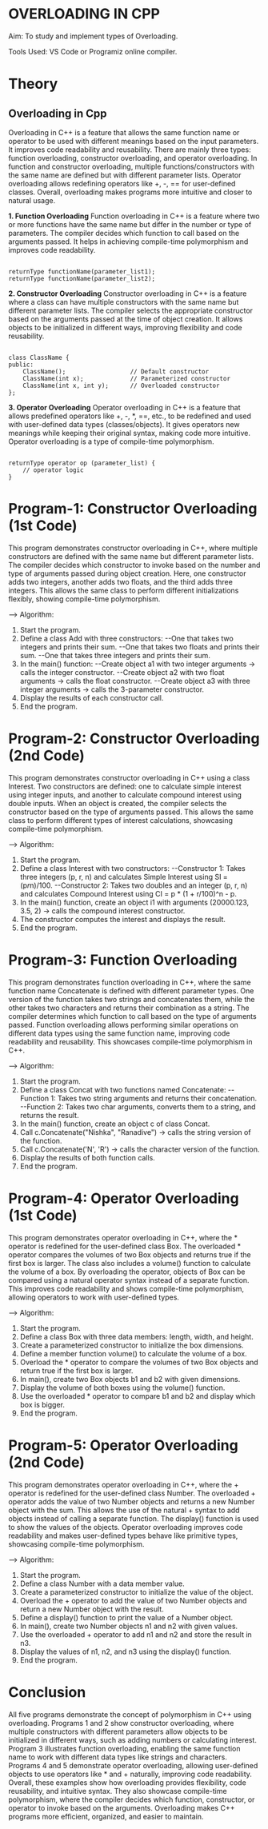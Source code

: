 # OVERLOADING IN CPP

Aim: To study and implement types of Overloading.

Tools Used: VS Code or Programiz online compiler.

# Theory

## Overloading in Cpp
Overloading in C++ is a feature that allows the same function name or operator to be used with different meanings based on the input parameters. It improves code readability and reusability. There are mainly three types: function overloading, constructor overloading, and operator overloading. In function and constructor overloading, multiple functions/constructors with the same name are defined but with different parameter lists. Operator overloading allows redefining operators like +, -, == for user-defined classes. Overall, overloading makes programs more intuitive and closer to natural usage.

**1. Function Overloading**
Function overloading in C++ is a feature where two or more functions have the same name but differ in the number or type of parameters. The compiler decides which function to call based on the arguments passed. It helps in achieving compile-time polymorphism and improves code readability.

```

returnType functionName(parameter_list1);  
returnType functionName(parameter_list2);  

```


**2. Constructor Overloading**
Constructor overloading in C++ is a feature where a class can have multiple constructors with the same name but different parameter lists. The compiler selects the appropriate constructor based on the arguments passed at the time of object creation. It allows objects to be initialized in different ways, improving flexibility and code reusability.

```

class ClassName {
public:
    ClassName();                  // Default constructor
    ClassName(int x);             // Parameterized constructor
    ClassName(int x, int y);      // Overloaded constructor
};

```



**3. Operator Overloading**
Operator overloading in C++ is a feature that allows predefined operators like +, -, *, ==, etc., to be redefined and used with user-defined data types (classes/objects). It gives operators new meanings while keeping their original syntax, making code more intuitive. Operator overloading is a type of compile-time polymorphism.

```

returnType operator op (parameter_list) {
    // operator logic
}

```


# Program-1: Constructor Overloading (1st Code)
This program demonstrates constructor overloading in C++, where multiple constructors are defined with the same name but different parameter lists. The compiler decides which constructor to invoke based on the number and type of arguments passed during object creation. Here, one constructor adds two integers, another adds two floats, and the third adds three integers. This allows the same class to perform different initializations flexibly, showing compile-time polymorphism.

--> Algorithm:

1. Start the program.
2. Define a class Add with three constructors:
  --One that takes two integers and prints their sum.
  --One that takes two floats and prints their sum.
  --One that takes three integers and prints their sum.
3. In the main() function:
  --Create object a1 with two integer arguments → calls the integer constructor.
  --Create object a2 with two float arguments → calls the float constructor.
  --Create object a3 with three integer arguments → calls the 3-parameter constructor.
4. Display the results of each constructor call.
5. End the program.

# Program-2: Constructor Overloading (2nd Code)
This program demonstrates constructor overloading in C++ using a class Interest. Two constructors are defined: one to calculate simple interest using integer inputs, and another to calculate compound interest using double inputs. When an object is created, the compiler selects the constructor based on the type of arguments passed. This allows the same class to perform different types of interest calculations, showcasing compile-time polymorphism.

--> Algorithm:

1. Start the program.
2. Define a class Interest with two constructors:
  --Constructor 1: Takes three integers (p, r, n) and calculates Simple Interest using SI = (p*r*n)/100.
  --Constructor 2: Takes two doubles and an integer (p, r, n) and calculates Compound Interest using CI = p * (1 + r/100)^n - p.
3. In the main() function, create an object i1 with arguments (20000.123, 3.5, 2) → calls the compound interest constructor.
4. The constructor computes the interest and displays the result.
5. End the program.

# Program-3: Function Overloading 
This program demonstrates function overloading in C++, where the same function name Concatenate is defined with different parameter types. One version of the function takes two strings and concatenates them, while the other takes two characters and returns their combination as a string. The compiler determines which function to call based on the type of arguments passed. Function overloading allows performing similar operations on different data types using the same function name, improving code readability and reusability. This showcases compile-time polymorphism in C++.

--> Algorithm:

1. Start the program.
2. Define a class Concat with two functions named Concatenate:
  --Function 1: Takes two string arguments and returns their concatenation.
  --Function 2: Takes two char arguments, converts them to a string, and returns the result.
3. In the main() function, create an object c of class Concat.
4. Call c.Concatenate("Nishka", "Ranadive") → calls the string version of the function.
5. Call c.Concatenate('N', 'R') → calls the character version of the function.
6. Display the results of both function calls.
7. End the program.

# Program-4: Operator Overloading (1st Code)
This program demonstrates operator overloading in C++, where the * operator is redefined for the user-defined class Box. The overloaded * operator compares the volumes of two Box objects and returns true if the first box is larger. The class also includes a volume() function to calculate the volume of a box. By overloading the operator, objects of Box can be compared using a natural operator syntax instead of a separate function. This improves code readability and shows compile-time polymorphism, allowing operators to work with user-defined types.

--> Algorithm:

1. Start the program.
2. Define a class Box with three data members: length, width, and height.
3. Create a parameterized constructor to initialize the box dimensions.
4. Define a member function volume() to calculate the volume of a box.
5. Overload the * operator to compare the volumes of two Box objects and return true if the first box is larger.
6. In main(), create two Box objects b1 and b2 with given dimensions.
7. Display the volume of both boxes using the volume() function.
8. Use the overloaded * operator to compare b1 and b2 and display which box is bigger.
9. End the program.

# Program-5: Operator Overloading (2nd Code)
This program demonstrates operator overloading in C++, where the + operator is redefined for the user-defined class Number. The overloaded + operator adds the value of two Number objects and returns a new Number object with the sum. This allows the use of the natural + syntax to add objects instead of calling a separate function. The display() function is used to show the values of the objects. Operator overloading improves code readability and makes user-defined types behave like primitive types, showcasing compile-time polymorphism.

--> Algorithm:

1. Start the program.
2. Define a class Number with a data member value.
3. Create a parameterized constructor to initialize the value of the object.
4. Overload the + operator to add the value of two Number objects and return a new Number object with the result.
5. Define a display() function to print the value of a Number object.
6. In main(), create two Number objects n1 and n2 with given values.
7. Use the overloaded + operator to add n1 and n2 and store the result in n3.
8. Display the values of n1, n2, and n3 using the display() function.
9. End the program.

# Conclusion
All five programs demonstrate the concept of polymorphism in C++ using overloading. Programs 1 and 2 show constructor overloading, where multiple constructors with different parameters allow objects to be initialized in different ways, such as adding numbers or calculating interest. Program 3 illustrates function overloading, enabling the same function name to work with different data types like strings and characters. Programs 4 and 5 demonstrate operator overloading, allowing user-defined objects to use operators like * and + naturally, improving code readability. Overall, these examples show how overloading provides flexibility, code reusability, and intuitive syntax. They also showcase compile-time polymorphism, where the compiler decides which function, constructor, or operator to invoke based on the arguments. Overloading makes C++ programs more efficient, organized, and easier to maintain.
